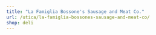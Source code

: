 ```yaml
---
title: "La Famiglia Bossone's Sausage and Meat Co."
url: /utica/la-famiglia-bossones-sausage-and-meat-co/
shop: deli
---
```

